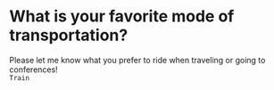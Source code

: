 
# What is your favorite mode of transportation?
Please let me know what you prefer to ride when traveling or going to conferences!  
`Train`
